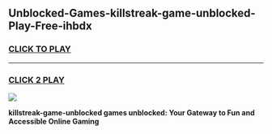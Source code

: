 
## Unblocked-Games-killstreak-game-unblocked-Play-Free-ihbdx
<h3>
<a href="https://premium76.site?title=killstreak-game-unblocked&ref=18A1">CLICK TO PLAY</a></h3>
<hr>

<h3>
<a href="https://premium76.site?title=killstreak-game-unblocked&ref=18A1">CLICK 2 PLAY</a>
  
</h3>

<a href="https://premium76.site?title=killstreak-game-unblocked&ref=18A1"><img src="https://clearcache.store/games.png"></a>


**killstreak-game-unblocked games unblocked: Your Gateway to Fun and Accessible Online Gaming**
